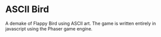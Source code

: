 # ASCII Bird
A demake of Flappy Bird using ASCII art. The game is written entirely in javascript using the Phaser game engine.
